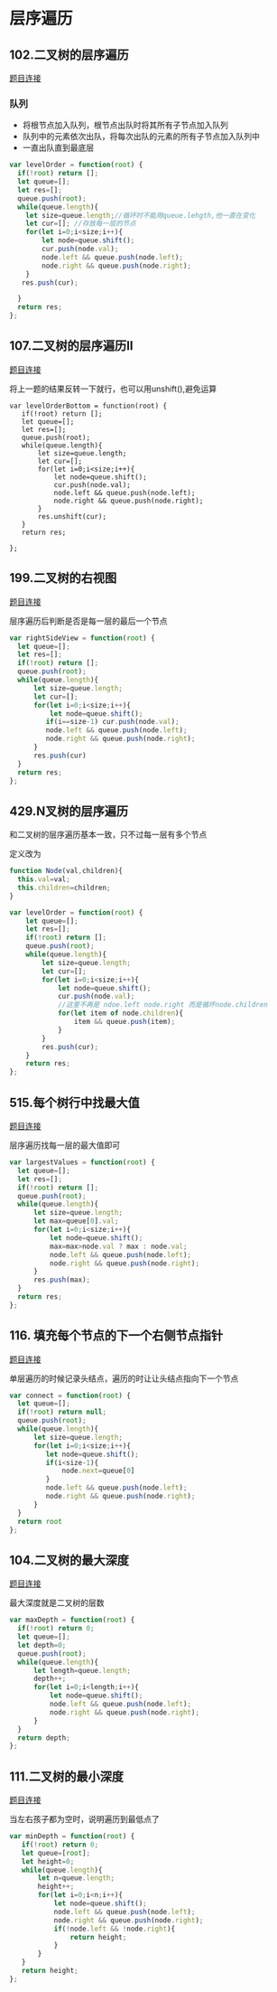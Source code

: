 # 层序遍历

## 102.二叉树的层序遍历  

[题目连接](https://leetcode.cn/problems/binary-tree-level-order-traversal/) 

### 队列 

- 将根节点加入队列，根节点出队时将其所有子节点加入队列  
- 队列中的元素依次出队，将每次出队的元素的所有子节点加入队列中
- 一直出队直到最底层

```js
var levelOrder = function(root) {
  if(!root) return [];
  let queue=[];
  let res=[];
  queue.push(root);
  while(queue.length){
    let size=queue.length;//循环时不能用queue.lehgth,他一直在变化
    let cur=[]; //存放每一层的节点
    for(let i=0;i<size;i++){
        let node=queue.shift();
        cur.push(node.val);
        node.left && queue.push(node.left);
        node.right && queue.push(node.right);
    }
   res.push(cur);

  }
  return res;
};
```

## 107.二叉树的层序遍历II  

[题目连接](https://leetcode.cn/problems/binary-tree-level-order-traversal-ii/)  

将上一题的结果反转一下就行，也可以用unshift(),避免运算  

```JS  
var levelOrderBottom = function(root) {
   if(!root) return [];
   let queue=[];
   let res=[];
   queue.push(root);
   while(queue.length){
       let size=queue.length;
       let cur=[];
       for(let i=0;i<size;i++){
           let node=queue.shift();
           cur.push(node.val);
           node.left && queue.push(node.left);
           node.right && queue.push(node.right);
       }
       res.unshift(cur);
   }
   return res;
   
};
```  

## 199.二叉树的右视图

[题目连接](https://leetcode.cn/problems/binary-tree-right-side-view/) 

层序遍历后判断是否是每一层的最后一个节点

```js
var rightSideView = function(root) {
  let queue=[];
  let res=[];
  if(!root) return [];
  queue.push(root);
  while(queue.length){
      let size=queue.length;
      let cur=[];
      for(let i=0;i<size;i++){
          let node=queue.shift();
         if(i==size-1) cur.push(node.val);
         node.left && queue.push(node.left);
         node.right && queue.push(node.right);
      }
      res.push(cur)
  }
  return res;
};
```  

## 429.N叉树的层序遍历

和二叉树的层序遍历基本一致，只不过每一层有多个节点  

定义改为  

```js
function Node(val,children){
  this.val=val;
  this.children=children;
}
```  


```js
var levelOrder = function(root) {
    let queue=[];
    let res=[];
    if(!root) return [];
    queue.push(root);
    while(queue.length){
        let size=queue.length;
        let cur=[];
        for(let i=0;i<size;i++){
            let node=queue.shift();
            cur.push(node.val);
            //这里不再是 ndoe.left node.right 而是循坏node.children
            for(let item of node.children){
                item && queue.push(item);
            }
        }
        res.push(cur);
    }
    return res;
};
```  

## 515.每个树行中找最大值

[题目连接](https://leetcode.cn/problems/find-largest-value-in-each-tree-row/)

层序遍历找每一层的最大值即可

```js
var largestValues = function(root) {
  let queue=[];
  let res=[];
  if(!root) return [];
  queue.push(root);
  while(queue.length){
      let size=queue.length;
      let max=queue[0].val;
      for(let i=0;i<size;i++){
          let node=queue.shift();
          max=max>node.val ? max : node.val;
          node.left && queue.push(node.left);
          node.right && queue.push(node.right);
      }
      res.push(max);
  }
  return res;
};
```  

## 116. 填充每个节点的下一个右侧节点指针   

[题目连接](https://leetcode.cn/problems/populating-next-right-pointers-in-each-node/)   

单层遍历的时候记录头结点，遍历的时让让头结点指向下一个节点   


```js
var connect = function(root) {
  let queue=[];
  if(!root) return null;
  queue.push(root);
  while(queue.length){
      let size=queue.length;
      for(let i=0;i<size;i++){
         let node=queue.shift();
         if(i<size-1){
             node.next=queue[0]
         }
         node.left && queue.push(node.left);
         node.right && queue.push(node.right);
      }
  }
  return root
};
```   


## 104.二叉树的最大深度  

[题目连接](https://leetcode.cn/problems/maximum-depth-of-binary-tree/)    
 
最大深度就是二叉树的层数    

```js
var maxDepth = function(root) {
  if(!root) return 0;
  let queue=[];
  let depth=0;
  queue.push(root);
  while(queue.length){
      let length=queue.length;
      depth++;
      for(let i=0;i<length;i++){
          let node=queue.shift();
          node.left && queue.push(node.left);
          node.right && queue.push(node.right);
      }
  }
  return depth;
};
```


## 111.二叉树的最小深度

[题目连接](https://leetcode.cn/problems/minimum-depth-of-binary-tree/)  

当左右孩子都为空时，说明遍历到最低点了  

```js
var minDepth = function(root) {
   if(!root) return 0;
   let queue=[root];
   let height=0;
   while(queue.length){
       let n=queue.length;
       height++;
       for(let i=0;i<n;i++){
           let node=queue.shift();
           node.left && queue.push(node.left);
           node.right && queue.push(node.right);
           if(!node.left && !node.right){
               return height;
           }
       }
   }
   return height;
};
```

